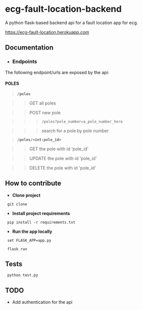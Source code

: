 # ecg-fault-location-backend
A python flask-based backend api for a fault location app for ecg.

https://ecg-fault-location.herokuapp.com

## Documentation

* ### Endpoints
 The following endpoint/urls are exposed by the api:
 
  #### POLES

  > __`/poles`__
 
  >> GET all poles
 
  >> POST new pole
  
  >>> `/poles?pole_number=a_pole_number_here`
  
  >>> search for a pole by pole number
 
  > __`/poles/<int:pole_id>`__
 
  >> GET the pole with id 'pole_id'
 
  >> UPDATE the pole with id 'pole_id'
 
  >> DELETE the pole with id 'pole_id'

## How to contribute
* **Clone project**

```
 git clone
```

* **Install project requirements**

```
 pip install -r requirements.txt
```
 
* **Run the app locally**

```
 set FLASK_APP=app.py

 flask run
```

## Tests

 ```
  python test.py
 ```

## TODO
 
 * Add authentication for the api
